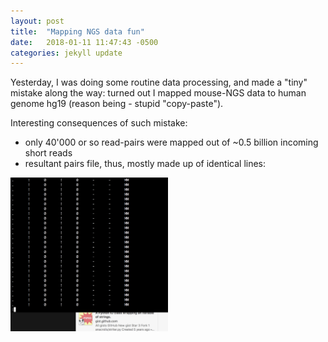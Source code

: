 ```yaml
---
layout: post
title:  "Mapping NGS data fun"
date:   2018-01-11 11:47:43 -0500
categories: jekyll update
---
```


Yesterday, I was doing some routine data processing, and made a "tiny" mistake along the way:
turned out I mapped mouse-NGS data to human genome hg19 (reason being - stupid "copy-paste").

Interesting consequences of such mistake:

 - only 40'000 or so read-pairs were mapped out of ~0.5 billion incoming short reads
 - resultant pairs file, thus, mostly made up of identical lines:

<!-- ![useful image](/media/unmapped_pairs.png) -->
<!-- <a href="https://sergpolly.github.io/jekyll/update/2018/01/11/mapping_fun.html"> -->
<img src="/media/unmapped_pairs.png" width="50%"/>
<!-- </a> -->